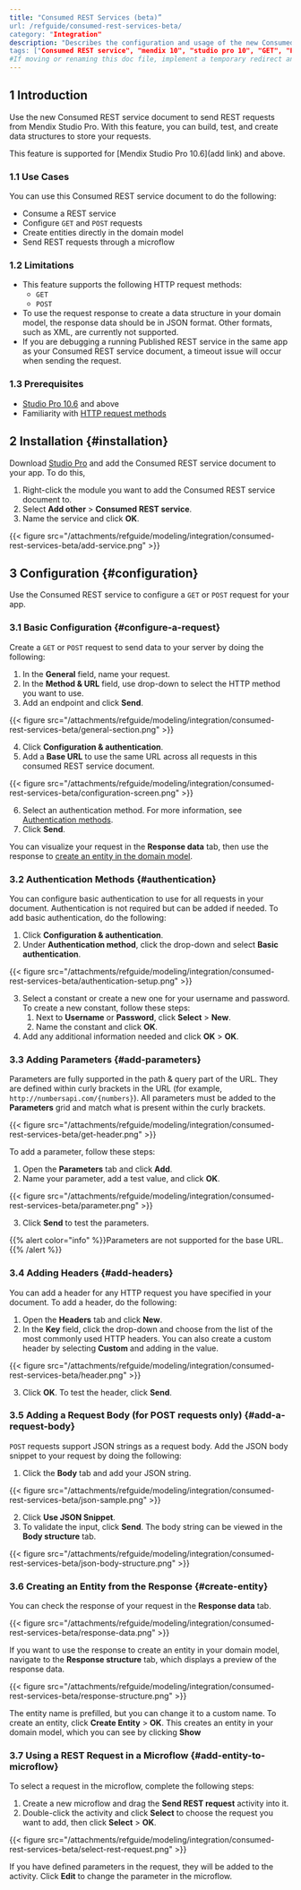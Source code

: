 ```yaml
---
title: "Consumed REST Services (beta)”
url: /refguide/consumed-rest-services-beta/
category: "Integration"
description: "Describes the configuration and usage of the new Consumed REST service document.”
tags: ["Consumed REST service", "mendix 10", "studio pro 10", "GET", "POST", "new"]
#If moving or renaming this doc file, implement a temporary redirect and let the respective team know they should update the URL in the product. See Mapping to Products for more details. 
---
```


## 1 Introduction

Use the new Consumed REST service document to send REST requests from Mendix Studio Pro. With this feature, you can build, test, and create data structures to store your requests. 

This feature is supported for [Mendix Studio Pro 10.6](add link) and above.

### 1.1 Use Cases

You can use this Consumed REST service document to do the following:

* Consume a REST service
* Configure `GET` and `POST` requests
* Create entities directly in the domain model
* Send REST requests through a microflow

### 1.2 Limitations

* This feature supports the following HTTP request methods:
  * `GET`
  * `POST`
* To use the request response to create a data structure in your domain model, the response data should be in JSON format. Other formats, such as XML, are currently not supported. 
* If you are debugging a running Published REST service in the same app as your Consumed REST service document, a timeout issue will occur when sending the request.

### 1.3 Prerequisites 

* [Studio Pro 10.6](/releasenotes/studio-pro/10.6/) and above
* Familiarity with [HTTP request methods]( https://www.w3schools.com/tags/ref_httpmethods.asp)

## 2 Installation {#installation}

Download [Studio Pro]( https://marketplace.mendix.com/link/studiopro/) and add the Consumed REST service document to your app. To do this, 
1. Right-click the module you want to add the Consumed REST service document to.
2. Select **Add other** > **Consumed REST service**. 
3. Name the service and click **OK**.

{{< figure src="/attachments/refguide/modeling/integration/consumed-rest-services-beta/add-service.png" >}}

## 3 Configuration {#configuration}

Use the Consumed REST service to configure a `GET` or `POST` request for your app. 

### 3.1 Basic Configuration {#configure-a-request}

Create a `GET` or `POST` request to send data to your server by doing the following:
1. In the **General** field, name your request. 
2. In the **Method & URL** field, use drop-down to select the HTTP method you want to use.
3. Add an endpoint and click **Send**.

{{< figure src="/attachments/refguide/modeling/integration/consumed-rest-services-beta/general-section.png" >}}

4. Click **Configuration & authentication**.
5. Add a **Base URL** to use the same URL across all requests in this consumed REST service document.

{{< figure src="/attachments/refguide/modeling/integration/consumed-rest-services-beta/configuration-screen.png" >}}

6. Select an authentication method. For more information, see [Authentication methods](#authentication).
7. Click **Send**. 

You can visualize your request in the **Response data** tab, then use the response to [create an entity in the domain model](#create-entity). 

### 3.2 Authentication Methods {#authentication}

You can configure basic authentication to use for all requests in your document. Authentication is not required but can be added if needed. To add basic authentication, do the following:

1. Click **Configuration & authentication**.
2. Under **Authentication method**, click the drop-down and select **Basic authentication**. 

{{< figure src="/attachments/refguide/modeling/integration/consumed-rest-services-beta/authentication-setup.png" >}}

3. Select a constant or create a new one for your username and password. To create a new constant, follow these steps:
   1. Next to **Username** or **Password**, click **Select** > **New**.
   2. Name the constant and click **OK**.
4. Add any additional information needed and click **OK** > **OK**.

### 3.3 Adding Parameters {#add-parameters}

Parameters are fully supported in the path & query part of the URL. They are defined within curly brackets in the URL (for example, `http://numbersapi.com/{numbers}`). All parameters must be added to the **Parameters** grid and match what is present within the curly brackets.

{{< figure src="/attachments/refguide/modeling/integration/consumed-rest-services-beta/get-header.png" >}}

To add a parameter, follow these steps:

1. Open the **Parameters** tab and click **Add**.
2. Name your parameter, add a test value, and click **OK**.

{{< figure src="/attachments/refguide/modeling/integration/consumed-rest-services-beta/parameter.png" >}}

3. Click **Send** to test the parameters. 

{{% alert color="info" %}}Parameters are not supported for the base URL.{{% /alert %}} 

### 3.4 Adding Headers {#add-headers}

You can add a header for any HTTP request you have specified in your document. To add a header, do the following:

1. Open the **Headers** tab and click **New**.
2. In the **Key** field, click the drop-down and choose from the list of the most commonly used HTTP headers. You can also create a custom header by selecting **Custom** and adding in the value. 

{{< figure src="/attachments/refguide/modeling/integration/consumed-rest-services-beta/header.png" >}}

3. Click **OK**. To test the header, click **Send**.  

### 3.5 Adding a Request Body (for POST requests only) {#add-a-request-body}

`POST` requests support JSON strings as a request body. Add the JSON body snippet to your request by doing the following:

1. Click the **Body** tab and add your JSON string.

{{< figure src="/attachments/refguide/modeling/integration/consumed-rest-services-beta/json-sample.png" >}}

2. Click **Use JSON Snippet**. 
3. To validate the input, click **Send**. The body string can be viewed in the **Body structure** tab.

{{< figure src="/attachments/refguide/modeling/integration/consumed-rest-services-beta/json-body-structure.png" >}}

### 3.6 Creating an Entity from the Response {#create-entity}

You can check the response of your request in the **Response data** tab. 

{{< figure src="/attachments/refguide/modeling/integration/consumed-rest-services-beta/response-data.png" >}}

If you want to use the response to create an entity in your domain model, navigate to the **Response structure** tab, which displays a preview of the response data. 

{{< figure src="/attachments/refguide/modeling/integration/consumed-rest-services-beta/response-structure.png" >}}

The entity name is prefilled, but you can change it to a custom name. To create an entity, click **Create Entity** > **OK**. This creates an entity in your domain model, which you can see by clicking **Show**

### 3.7 Using a REST Request in a Microflow {#add-entity-to-microflow}

To select a request in the microflow, complete the following steps:
1. Create a new microflow and drag the **Send REST request** activity into it.
2. Double-click the activity and click **Select** to choose the request you want to add, then click **Select** > **OK**.

{{< figure src="/attachments/refguide/modeling/integration/consumed-rest-services-beta/select-rest-request.png" >}}

If you have defined parameters in the request, they will be added to the activity. Click **Edit** to change the parameter in the microflow.


